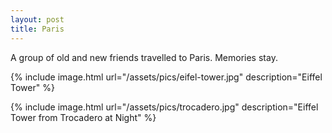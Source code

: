 ```yaml
---
layout: post
title: Paris
---
```


A group of old and new friends travelled to Paris. Memories stay.

{% include image.html url="/assets/pics/eifel-tower.jpg" description="Eiffel Tower" %}

{% include image.html url="/assets/pics/trocadero.jpg" description="Eiffel Tower from Trocadero at Night" %}
